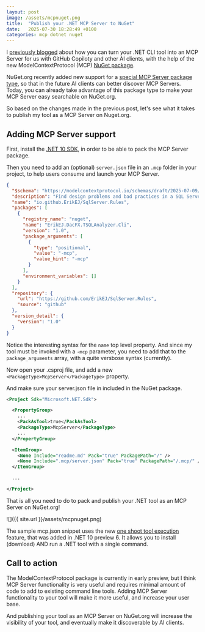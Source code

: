 ```yaml
---
layout: post
image: /assets/mcpnuget.png
title:  "Publish your .NET MCP Server to NuGet"
date:   2025-07-30 18:28:49 +0100
categories: mcp dotnet nuget
---
```


I [previously blogged](https://erikej.github.io/mcp/dotnet/copilot/2025/05/06/mcp-dotnet-copilot.html) about how you can turn your .NET CLI tool into an MCP Server for us with GitHub Copiloty and other AI clients, with the help of the new ModelContextProtocol (MCP) [NuGet package](https://www.nuget.org/packages/ModelContextProtocol/).

NuGet.org recently added new support for a [special MCP Server package type](https://devblogs.microsoft.com/dotnet/mcp-server-dotnet-nuget-quickstart/), so that in the future AI clients can better discover MCP Servers. Today, you can already take advantage of this package type to make your MCP Server easy searchable on NuGet.org.

So based on the changes made in the previous post, let's see what it takes to publish my tool as a MCP Server on Nuget.org.

## Adding MCP Server support

First, install the [.NET 10 SDK](https://dotnet.microsoft.com/download/dotnet/10.0), in order to be able to pack the MCP Server package.

Then you need to add an (optional) `server.json` file in an `.mcp` folder in your project, to help users consume and launch your MCP Server.

```json
{
  "$schema": "https://modelcontextprotocol.io/schemas/draft/2025-07-09/server.json",
  "description": "Find design problems and bad practices in a SQL Server CREATE script",
  "name": "io.github.ErikEJ/SqlServer.Rules",
  "packages": [
    {
      "registry_name": "nuget",
      "name": "ErikEJ.DacFX.TSQLAnalyzer.Cli",
      "version": "1.0",
      "package_arguments": [
        {
          "type": "positional",
          "value": "-mcp",
          "value_hint": "-mcp"
        }
      ],
      "environment_variables": []
    }
  ],
  "repository": {
    "url": "https://github.com/ErikEJ/SqlServer.Rules",
    "source": "github"
  },
  "version_detail": {
    "version": "1.0"
  }
}
```

Notice the interesting syntax for the `name` top level property. And since my tool must be invoked with a `-mcp` parameter, you need to add that to the `package_arguments` array, with a quite versbose syntax (currently).

Now open your .csproj file, and add a new `<PackageType>McpServer</PackageType>` property.

And make sure your server.json file in included in the NuGet package.

```xml
<Project Sdk="Microsoft.NET.Sdk">

  <PropertyGroup>
    ...
    <PackAsTool>true</PackAsTool>
    <PackageType>McpServer</PackageType>
    ...
  </PropertyGroup>

  <ItemGroup>
    <None Include="readme.md" Pack="true" PackagePath="/" />
    <None Include=".mcp/server.json" Pack="true" PackagePath="/.mcp/" />
  </ItemGroup>

  ...

</Project>
```

That is all you need to do to pack and publish your .NET tool as an MCP Server on NuGet.org!

![]({{ site.url }}/assets/mcpnuget.png)

The sample mcp.json snippet uses the new [one shoot tool execution](https://github.com/dotnet/core/blob/main/release-notes/10.0/preview/preview6/sdk.md#one-shot-tool-execution) feature, that was added in .NET 10 preview 6. It allows you to install (download) AND run a .NET tool with a single command.

## Call to action

The ModelContextProtocol package is currently in early preview, but I think MCP Server functionality is very useful and requires minimal amount of code to add to existing command line tools. Adding MCP Server functionality to your tool will make it more useful, and increase your user base.

And publishing your tool as an MCP Server on NuGet.org will increase the visibility of your tool, and eventually make it discoverable by AI clients.

